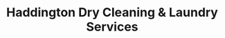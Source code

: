 ---
title: "Haddington Dry Cleaning & Laundry Services"
url: /haddington/haddington-dry-cleaning-and-laundry-services/
shop: laundry
---